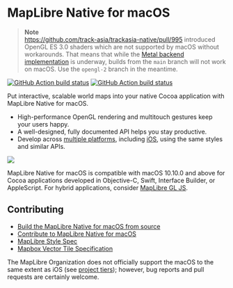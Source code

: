 # MapLibre Native for macOS

> **Note**  
> https://github.com/track-asia/trackasia-native/pull/995 introduced OpenGL ES 3.0 shaders which are not supported by macOS without workarounds. That means that while the [Metal backend implementation](https://github.com/track-asia/trackasia-native/blob/main/design-proposals/2022-11-29-metal-port.md) is underway, builds from the `main` branch will not work on macOS. Use the `opengl-2` branch in the meantime.

[![GitHub Action build status](https://github.com/track-asia/trackasia-native/workflows/macos-ci/badge.svg)](https://github.com/track-asia/trackasia-native/actions/workflows/macos-ci.yml) [![GitHub Action build status](https://github.com/track-asia/trackasia-native/workflows/macos-release/badge.svg)](https://github.com/track-asia/trackasia-native/actions/workflows/macos-release.yml)

Put interactive, scalable world maps into your native Cocoa application with MapLibre Native for macOS.

* High-performance OpenGL rendering and multitouch gestures keep your users happy.
* A well-designed, fully documented API helps you stay productive.
* Develop across [multiple platforms](../../README.md), including [iOS](../ios/README.md), using the same styles and similar APIs.

![](docs/img/screenshot.jpg)

MapLibre Native for macOS is compatible with macOS 10.10.0 and above for Cocoa applications developed in Objective-C, Swift, Interface Builder, or AppleScript. For hybrid applications, consider [MapLibre GL JS]([https://github.com/mapbox/mapbox-gl-js/](https://github.com/track-asia/maplibre-gl-js)).

## Contributing

* [Build the MapLibre Native for macOS from source](INSTALL.md)
* [Contribute to MapLibre Native for macOS](CONTRIBUTING.md)
* [MapLibre Style Spec](https://maplibre.org/maplibre-style-spec/)
* [Mapbox Vector Tile Specification](https://www.mapbox.com/developers/vector-tiles/)

The MapLibre Organization does not officially support the macOS to the same extent as iOS (see [project tiers](https://github.com/track-asia/maplibre/blob/main/PROJECT_TIERS.md)); however, bug reports and pull requests are certainly welcome.
